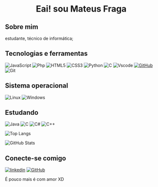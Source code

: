 <h1 align="center">Eai! sou Mateus Fraga</h1>

## Sobre mim
estudante, técnico de informática;

## Tecnologias e ferramentas

![JavaScript](https://img.shields.io/badge/JavaScript-000?style=for-the-badge&logo=javascript&logoColor=yellow)
![Php](https://img.shields.io/badge/Php-000?style=for-the-badge&logo=php&logoColor=blue)
![HTML5](https://img.shields.io/badge/HTML5-000?style=for-the-badge&logo=html5)
![CSS3](https://img.shields.io/badge/CSS3-000?style=for-the-badge&logo=css3&logoColor=blue)
![Python](https://img.shields.io/badge/python-000?style=for-the-badge&logo=python&logoColor=ffdd54)
![C](https://img.shields.io/badge/C-000?style=for-the-badge&logo=c&logoColor=white)
![Vscode](https://img.shields.io/badge/Vscode-000?style=for-the-badge&logo=visual-studio-code&logoColor=white)
[![GitHub](https://img.shields.io/badge/GitHub-100000?style=for-the-badge&logo=github&logoColor=white)](https://github.com/SEUUSERNAME)
![Git](https://img.shields.io/badge/GIT-000?style=for-the-badge&logo=git&logoColor=white)


## Sistema operacional
![Linux](https://img.shields.io/badge/Linux-000?style=for-the-badge&logo=linux&logoColor=FCC624)
![Windows](https://img.shields.io/badge/Windows-000?style=for-the-badge&logo=windows&logoColor=2CA5E0)

## Estudando 
![Java](https://img.shields.io/badge/java-000.svg?style=for-the-badge&logo=openjdk&logoColor=white)
![C](https://img.shields.io/badge/C-000?style=for-the-badge&logo=c&logoColor=white)
![C#](https://img.shields.io/badge/C%23-000?style=for-the-badge&logo=c-sharp&logoColor=white)
![C++](https://img.shields.io/badge/C%2B%2B-000?style=for-the-badge&logo=c%2B%2B&logoColor=white)

![Top Langs](https://github-readme-stats-git-masterrstaa-rickstaa.vercel.app/api/top-langs/?username=mateusfraga&layout=compact&bg_color=034&border_color=38B3DC&title_color=E94D5F&text_color=FFS)

![GitHub Stats](https://github-readme-stats.vercel.app/api?username=mateusfraga&theme=transparent&bg_color=000&border_color=30A3DC&show_icons=true&icon_color=30A3DC&title_color=E94D5F&text_color=FFF)

## Conecte-se comigo

[![linkedin](https://img.shields.io/badge/linkedin-000?style=for-the-badge&logo=linkedin&logoColor=blue)](www.linkedin.com/in/mateus-fraga-961541313)
[![GitHub](https://img.shields.io/badge/GitHub-100000?style=for-the-badge&logo=github&logoColor=white)](https://github.com/mateus-fraga)


É pouco mais é com amor XD
